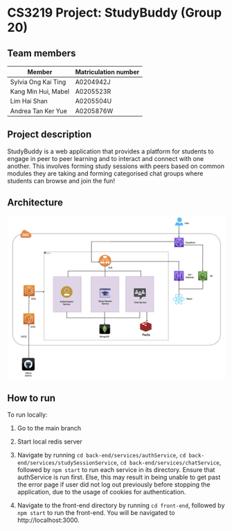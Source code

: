 # CS3219 Project: StudyBuddy (Group 20)

## Team members
| Member  | Matriculation number |
| ------------- | ------------- |
| Sylvia Ong Kai Ting  | A0204942J  |
| Kang Min Hui, Mabel  | A0205523R  |
| Lim Hai Shan  |  A0205504U |
| Andrea Tan Ker Yue  | A0205876W  |

## Project description
StudyBuddy is a web application that provides a platform for students to engage in peer
to peer learning and to interact and connect with one another. This 
involves forming study sessions with peers based on 
common modules they are taking and forming categorised chat groups where students
can browse and join the fun!

## Architecture

![Architecture diagram](./public/architecture.png)

## How to run
To run locally:

1) Go to the main branch
2) Start local redis server 
3) Navigate by running `cd back-end/services/authService`, `cd back-end/services/studySessionService`, 
   `cd back-end/services/chatService`, followed by `npm start` to run each service in its directory. Ensure that authService is run first. Else, this may result in being unable to get past the error page if user did not log out previously before stopping the application, due to the usage of cookies for authentication. 
   
3) Navigate to the front-end directory by running `cd front-end`, followed by `npm start` to run the front-end.
You will be navigated to http://localhost:3000.


